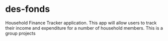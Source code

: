 # des-fonds
Household Finance Tracker application. This app will allow users to track their income and expenditure for a number of household members.
This is a group projects
